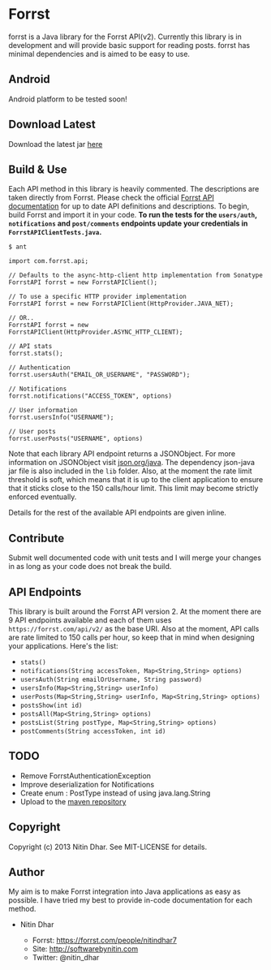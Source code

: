 Forrst
======
forrst is a Java library for the Forrst API(v2). Currently this library is in development and will provide basic support for reading posts. forrst has minimal dependencies and is aimed to be easy to use.

Android
-------
Android platform to be tested soon!

Download Latest
---------------
Download the latest jar [here](https://github.com/nitindhar7/forrst/raw/master/dist/forrst-6.0.0.jar)

Build & Use
-----------
Each API method in this library is heavily commented. The descriptions are taken directly from Forrst. Please check the official [Forrst API documentation](http://forrst.com/api) for up to date API definitions and descriptions.
To begin, build Forrst and import it in your code. __To run the tests for the `users/auth`, `notifications` and `post/comments` endpoints update your credentials in `ForrstAPIClientTests.java`.__

    $ ant

    import com.forrst.api;

    // Defaults to the async-http-client http implementation from Sonatype
    ForrstAPI forrst = new ForrstAPIClient();

    // To use a specific HTTP provider implementation
    ForrstAPI forrst = new ForrstAPIClient(HttpProvider.JAVA_NET);

    // OR..
    ForrstAPI forrst = new ForrstAPIClient(HttpProvider.ASYNC_HTTP_CLIENT);

    // API stats
    forrst.stats();

    // Authentication
    forrst.usersAuth("EMAIL_OR_USERNAME", "PASSWORD");

    // Notifications
    forrst.notifications("ACCESS_TOKEN", options)

    // User information
    forrst.usersInfo("USERNAME");

    // User posts
    forrst.userPosts("USERNAME", options)

Note that each library API endpoint returns a JSONObject. For more information on JSONObject visit [json.org/java](http://json.org/java/). The dependency json-java jar file is also included in the `lib` folder.
Also, at the moment the rate limit threshold is soft, which means that it is up to the client application to ensure that it sticks close to the 150 calls/hour limit. This limit may become strictly
enforced eventually.

Details for the rest of the available API endpoints are given inline.

Contribute
------------
Submit well documented code with unit tests and I will merge your changes in
as long as your code does not break the build.

API Endpoints
-------------
This library is built around the Forrst API version 2. At the moment there are 9 API endpoints available and each of them uses `https://forrst.com/api/v2/` as the base URI. Also at the moment, API calls are rate limited to 150
calls per hour, so keep that in mind when designing your applications. Here's the list:

- `stats()`
- `notifications(String accessToken, Map<String,String> options)`
- `usersAuth(String emailOrUsername, String password)`
- `usersInfo(Map<String,String> userInfo)`
- `userPosts(Map<String,String> userInfo, Map<String,String> options)`
- `postsShow(int id)`
- `postsAll(Map<String,String> options)`
- `postsList(String postType, Map<String,String> options)`
- `postComments(String accessToken, int id)`

TODO
----

- Remove ForrstAuthenticationException
- Improve deserialization for Notifications
- Create enum : PostType instead of using java.lang.String
- Upload to the [maven repository](http://maven.apache.org/guides/mini/guide-central-repository-upload.html)

Copyright
---------
Copyright (c) 2013 Nitin Dhar. See MIT-LICENSE for details.

Author
------

My aim is to make Forrst integration into Java applications as easy as possible. I have tried my best to provide in-code documentation for each method.

- Nitin Dhar

  - Forrst: https://forrst.com/people/nitindhar7
  - Site: http://softwarebynitin.com
  - Twitter: @nitin_dhar
